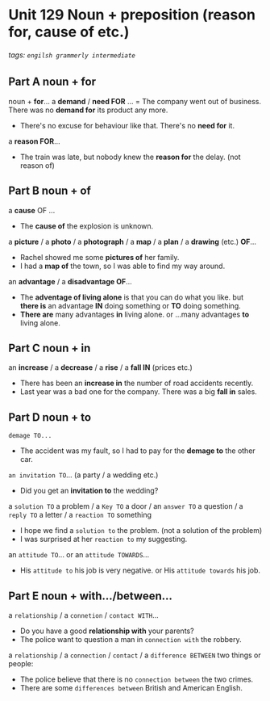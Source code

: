 # Unit 129 Noun + preposition (**reason for**, **cause of** etc.)

###### tags: `engilsh grammerly intermediate`

## Part A noun + **for**

noun + **for**...
a **demand** / **need FOR** ...
= The company went out of business. There was no **demand for** its product any more.

- There's no excuse for behaviour like that. There's no **need for** it.

a **reason FOR**...

- The train was late, but nobody knew the **reason for** the delay. (not reason of)

## Part B noun + **of**

a **cause** OF ...

- The **cause of** the explosion is unknown.

a **picture** / a **photo** / a **photograph** / a **map** / a **plan** / a **drawing** (etc.) **OF**...

- Rachel showed me some **pictures of** her family.
- I had a **map of** the town, so I was able to find my way around.

an **advantage** / a **disadvantage OF**...

- The **adventage of living alone** is that you can do what you like.
but
**there is** an advantage **IN** doing something or **TO** doing something.
- **There are** many advantages **in** living alone. or ...many advantages **to** living alone.

## Part C noun + **in**

an **increase** / a **decrease** / a **rise** / a **fall IN** (prices etc.)

- There has been an **increase in** the number of road accidents recently.
- Last year was a bad one for the company. There was a big **fall in** sales.

## Part D noun + **to**

`demage TO...`

- The accident was my fault, so I had to pay for the **demage to** the other car.

`an invitation TO`... (a party / a wedding etc.)

- Did you get an **invitation to** the wedding?

a `solution TO` a problem / a `Key TO` a door / an `answer TO` a question / a `reply TO` a letter / a `reaction TO` something

- I hope we find a `solution to` the problem. (not a solution of the problem)
- I was surprised at her `reaction to` my suggesting.

an `attitude TO`... or an `attitude TOWARDS`...

- His `attitude to` his job is very negative. or His `attitude towards` his job.

## Part E noun + **with.../between...**

a `relationship` / a `connetion` / `contact WITH`...

- Do you have a good **relationship with** your parents?
- The police want to question a man in `connection with` the robbery.

a `relationship` / a `connection` / `contact` / a `difference BETWEEN` two things or people:

- The police believe that there is no `connection between` the two crimes.
- There are some `differences between` British and American English.
